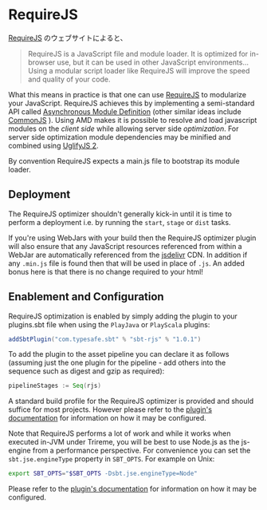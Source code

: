 <!--- Copyright (C) 2009-2013 Typesafe Inc. <http://www.typesafe.com> -->
# RequireJS

<!--
According to [RequireJS](http://requirejs.org/)' website 
-->
[RequireJS](http://requirejs.org/) のウェブサイトによると、

> RequireJS is a JavaScript file and module loader. It is optimized for in-browser use, but it can be used in other JavaScript environments... Using a modular script loader like RequireJS will improve the speed and quality of your code.

What this means in practice is that one can use [RequireJS](http://requirejs.org/) to modularize your JavaScript. RequireJS achieves this by implementing a semi-standard API called [Asynchronous Module Definition](http://wiki.commonjs.org/wiki/Modules/AsynchronousDefinition) (other similar ideas include [CommonJS](http://www.commonjs.org/) ). Using AMD makes it is possible to resolve and load javascript modules on the _client side_ while allowing server side _optimization_. For server side optimization module dependencies may be minified and combined using [UglifyJS 2](https://github.com/mishoo/UglifyJS2#uglifyjs-2).

By convention RequireJS expects a main.js file to bootstrap its module loader.

## Deployment

The RequireJS optimizer shouldn't generally kick-in until it is time to perform a deployment i.e. by running the `start`, `stage` or `dist` tasks.

If you're using WebJars with your build then the RequireJS optimizer plugin will also ensure that any JavaScript resources referenced from within a WebJar are automatically referenced from the [jsdelivr](http://www.jsdelivr.com) CDN. In addition if any `.min.js` file is found then that will be used in place of `.js`. An added bonus here is that there is no change required to your html!

## Enablement and Configuration

RequireJS optimization is enabled by simply adding the plugin to your plugins.sbt file when using the `PlayJava` or `PlayScala` plugins:

```scala
addSbtPlugin("com.typesafe.sbt" % "sbt-rjs" % "1.0.1")
```

To add the plugin to the asset pipeline you can declare it as follows (assuming just the one plugin for the pipeline - add others into the sequence such as digest and gzip as required):

```scala
pipelineStages := Seq(rjs)
```

A standard build profile for the RequireJS optimizer is provided and should suffice for most projects. However please refer to the [plugin's documentation](https://github.com/sbt/sbt-rjs#sbt-rjs) for information on how it may be configured.

Note that RequireJS performs a lot of work and while it works when executed in-JVM under Trireme, you will be best to use Node.js as the js-engine from a performance perspective. For convenience you can set the `sbt.jse.engineType` property in `SBT_OPTS`. For example on Unix:

```bash
export SBT_OPTS="$SBT_OPTS -Dsbt.jse.engineType=Node"
```

Please refer to the [plugin's documentation](https://github.com/sbt/sbt-rjs#sbt-rjs) for information on how it may be configured.

